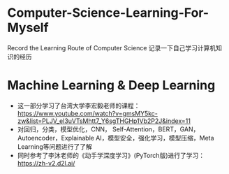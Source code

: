 # Computer-Science-Learning-For-Myself
Record the Learning Route of Computer Science
记录一下自己学习计算机知识的经历

# Machine Learning & Deep Learning
* 这一部分学习了台湾大学李宏毅老师的课程：https://www.youtube.com/watch?v=gmsMY5kc-zw&list=PLJV_el3uVTsMhtt7_Y6sgTHGHp1Vb2P2J&index=11
* 对回归，分类，模型优化，CNN， Self-Attention，BERT，GAN，Autoencoder，Explainable AI，模型安全，强化学习，模型压缩，Meta Learning等问题进行了了解
* 同时参考了李沐老师的《动手学深度学习》(PyTorch版)进行了学习：https://zh-v2.d2l.ai/
